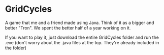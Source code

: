 # GridCycles
A game that me and a friend made using Java. Think of it as a bigger and better "Tron".
We spent the better half of a year working on it.

If you want to play it, just download the entire GridCycles folder and run the .exe (don't worry about the .java files at the top. They're already included in the folder)
